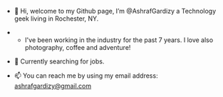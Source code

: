 - 👋 Hi, welcome to my Github page, I’m @AshrafGardizy a Technology geek living in Rochester, NY.
- - I've been working in the industry for the past 7 years. I love also photography, coffee and adventure!
- 🌱 Currently searching for jobs.



- 📫 You can reach me by using my email address: ashrafgardizy@gmail.com

<!---
AshrafGardizy/AshrafGardizy is a ✨ special ✨ repository because its `README.md` (this file) appears on your GitHub profile.
You can click the Preview link to take a look at your changes.
--->

